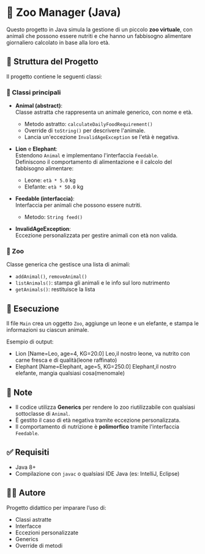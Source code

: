 # 🐾 Zoo Manager (Java)

Questo progetto in Java simula la gestione di un piccolo **zoo virtuale**, con animali che possono essere nutriti e che hanno un fabbisogno alimentare giornaliero calcolato in base alla loro età.

## 📁 Struttura del Progetto

Il progetto contiene le seguenti classi:

### 🧱 Classi principali

- **Animal (abstract)**:  
  Classe astratta che rappresenta un animale generico, con nome e età.  
  - Metodo astratto: `calculateDailyFoodRequirement()`
  - Override di `toString()` per descrivere l'animale.
  - Lancia un'eccezione `InvalidAgeException` se l'età è negativa.

- **Lion** e **Elephant**:  
  Estendono `Animal` e implementano l'interfaccia `Feedable`.  
  Definiscono il comportamento di alimentazione e il calcolo del fabbisogno alimentare:
  - Leone: `età * 5.0` kg
  - Elefante: `età * 50.0` kg

- **Feedable (interfaccia)**:  
  Interfaccia per animali che possono essere nutriti.  
  - Metodo: `String feed()`

- **InvalidAgeException**:  
  Eccezione personalizzata per gestire animali con età non valida.

### 🦁 Zoo<T extends Animal>

Classe generica che gestisce una lista di animali:
- `addAnimal()`, `removeAnimal()`
- `listAnimals()`: stampa gli animali e le info sul loro nutrimento
- `getAnimals()`: restituisce la lista

## 🚀 Esecuzione

Il file `Main` crea un oggetto `Zoo`, aggiunge un leone e un elefante, e stampa le informazioni su ciascun animale.

Esempio di output:
- Lion [Name=Leo, age=4, KG=20.0] Leo,il nostro leone, va nutrito con carne fresca e di qualità(leone raffinato) 
- Elephant [Name=Elephant, age=5, KG=250.0] Elephant,il nostro elefante, mangia qualsiasi cosa(menomale)

## 📌 Note

- Il codice utilizza **Generics** per rendere lo zoo riutilizzabile con qualsiasi sottoclasse di `Animal`.
- È gestito il caso di età negativa tramite eccezione personalizzata.
- Il comportamento di nutrizione è **polimorfico** tramite l'interfaccia `Feedable`.

## ✅ Requisiti

- Java 8+
- Compilazione con `javac` o qualsiasi IDE Java (es: IntelliJ, Eclipse)

## 🐘🦁 Autore

Progetto didattico per imparare l’uso di:
- Classi astratte
- Interfacce
- Eccezioni personalizzate
- Generics
- Override di metodi
